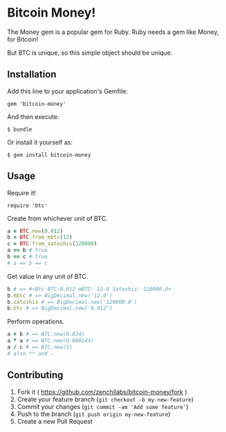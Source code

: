 # Bitcoin Money!

The Money gem is a popular gem for Ruby. 
Ruby needs a gem like Money, for Bitcoin!

But BTC is unique, so this simple object should be unique.

## Installation

Add this line to your application's Gemfile:

    gem 'bitcoin-money'

And then execute:

    $ bundle

Or install it yourself as:

    $ gem install bitcoin-money

## Usage

Require it! 

`require 'btc'`

Create from whichever unit of BTC.
~~~ruby
a = BTC.new(0.012) 
b = BTC.from_mbtc(12)
c = BTC.from_satoshis(120000)
a == b # true
b == c # true
# a == b == c
~~~

Get value in any unit of BTC.
~~~ruby
b # => #<Btc BTC:0.012 mBTC: 12.0 Satoshis: 120000.0>
b.mbtc # => BigDecimal.new('12.0')
b.satoshis # => BigDecimal.new('120000.0')
b.btc # => BigDecimal.new('0.012')
~~~

Perform operations.
~~~ruby
a + b # == BTC.new(0.024)
a * a # == BTC.new(0.000144)
a / c # == BTC.new(1)
# also ** and -
~~~

## Contributing

1. Fork it ( https://github.com/zenchilabs/bitcoin-money/fork )
2. Create your feature branch (`git checkout -b my-new-feature`)
3. Commit your changes (`git commit -am 'Add some feature'`)
4. Push to the branch (`git push origin my-new-feature`)
5. Create a new Pull Request
